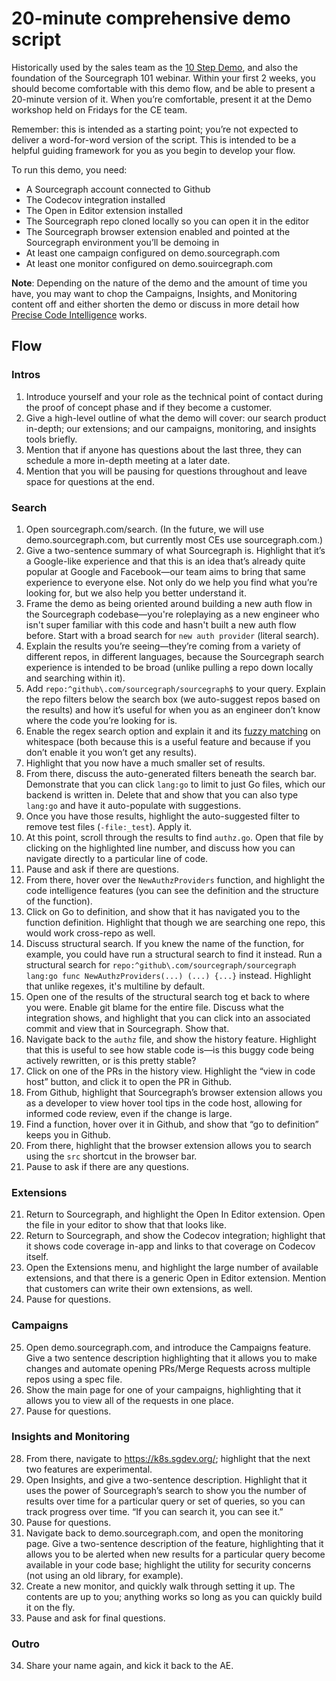# 20-minute comprehensive demo script

Historically used by the sales team as the [10 Step Demo](https://docs.google.com/document/d/1P6nzAGfpTNysIi2FIcFY7mHX__q0qZ8955NDnWylF4I/edit?usp=sharing), and also the foundation of the Sourcegraph 101 webinar. Within your first 2 weeks, you should become comfortable with this demo flow, and be able to present a 20-minute version of it. When you’re comfortable, present it at the Demo workshop held on Fridays for the CE team. 

Remember: this is intended as a starting point; you’re not expected to deliver a word-for-word version of the script. This is intended to be a helpful guiding framework for you as you begin to develop your flow. 

To run this demo, you need:

- A Sourcegraph account connected to Github
- The Codecov integration installed
- The Open in Editor extension installed
- The Sourcegraph repo cloned locally so you can open it in the editor
- The Sourcegraph browser extension enabled and pointed at the Sourcegraph environment you’ll be demoing in
- At least one campaign configured on demo.sourcegraph.com
- At least one monitor configured on demo.souircegraph.com

**Note**: Depending on the nature of the demo and the amount of time you have, you may want to chop the Campaigns, Insights, and Monitoring content off and either shorten the demo or discuss in more detail how [Precise Code Intelligence](https://docs.sourcegraph.com/code_intelligence/explanations/precise_code_intelligence) works.

## Flow

### Intros
1. Introduce yourself and your role as the technical point of contact during the proof of concept phase and if they become a customer.
2. Give a high-level outline of what the demo will cover: our search product in-depth; our extensions; and our campaigns, monitoring, and insights tools briefly.
3. Mention that if anyone has questions about the last three, they can schedule a more in-depth meeting at a later date.
4. Mention that you will be pausing for questions throughout and leave space for questions at the end.

### Search
1. Open sourcegraph.com/search. (In the future, we will use demo.sourcegraph.com, but currently most CEs use sourcegraph.com.) 
2. Give a two-sentence summary of what Sourcegraph is. Highlight that it’s a Google-like experience and that this is an idea that’s already quite popular at Google and Facebook—our team aims to bring that same experience to everyone else. Not only do we help you find what you’re looking for, but we also help you better understand it.
3. Frame the demo as being oriented around building a new auth flow in the Sourcegraph codebase—you're roleplaying as a new engineer who isn't super familiar with this code and hasn't built a new auth flow before. Start with a broad search for `new auth provider` (literal search).
4. Explain the results you’re seeing—they’re coming from a variety of different repos, in different languages, because the Sourcegraph search experience is intended to be broad (unlike pulling a repo down locally and searching within it).
5. Add `repo:^github\.com/sourcegraph/sourcegraph$` to your query. Explain the repo filters below the search box (we auto-suggest repos based on the results) and how it’s useful for when you as an engineer don’t know where the code you’re looking for is.
6. Enable the regex search option and explain it and its [fuzzy matching](https://docs.sourcegraph.com/code_search/reference/queries#regular-expression-search) on whitespace (both because this is a useful feature and because if you don’t enable it you won’t get any results). 
7. Highlight that you now have a much smaller set of results. 
8. From there, discuss the auto-generated filters beneath the search bar. Demonstrate that you can click `lang:go` to limit to just Go files, which our backend is written in. Delete that and show that you can also type `lang:go` and have it auto-populate with suggestions. 
9. Once you have those results, highlight the auto-suggested filter to remove test files (`-file:_test`). Apply it.
10. At this point, scroll through the results to find `authz.go`. Open that file by clicking on the highlighted line number, and discuss how you can navigate directly to a particular line of code.
11. Pause and ask if there are questions.
12. From there, hover over the `NewAuthzProviders` function, and highlight the code intelligence features (you can see the definition and the structure of the function).
13. Click on Go to definition, and show that it has navigated you to the function definition. Highlight that though we are searching one repo, this would work cross-repo as well.
14. Discuss structural search. If you knew the name of the function, for example, you could have run a structural search to find it instead. Run a structural search for `repo:^github\.com/sourcegraph/sourcegraph lang:go func NewAuthzProviders(...) (...) {...}` instead. Highlight that unlike regexes, it's multiline by default.
15. Open one of the results of the structural search tog et back to where you were. Enable git blame for the entire file. Discuss what the integration shows, and highlight that you can click into an associated commit and view that in Sourcegraph. Show that. 
16. Navigate back to the `authz` file, and show the history feature. Highlight that this is useful to see how stable code is—is this buggy code being actively rewritten, or is this pretty stable? 
17. Click on one of the PRs in the history view. Highlight the “view in code host” button, and click it to open the PR in Github.
18. From Github, highlight that Sourcegraph’s browser extension allows you as a developer to view hover tool tips in the code host, allowing for informed code review, even if the change is large. 
19. Find a function, hover over it in Github, and show that “go to definition” keeps you in Github.
20. From there, highlight that the browser extension allows you to search using the `src` shortcut in the browser bar.
21. Pause to ask if there are any questions.

### Extensions
21. Return to Sourcegraph, and highlight the Open In Editor extension. Open the file in your editor to show that that looks like.
22. Return to Sourcegraph, and show the Codecov integration; highlight that it shows code coverage in-app and links to that coverage on Codecov itself. 
23. Open the Extensions menu, and highlight the large number of available extensions, and that there is a generic Open in Editor extension. Mention that customers can write their own extensions, as well.
24. Pause for questions.

### Campaigns
25. Open demo.sourcegraph.com, and introduce the Campaigns feature. Give a two sentence description highlighting that it allows you to make changes and automate opening PRs/Merge Requests across multiple repos using a spec file.
26. Show the main page for one of your campaigns, highlighting that it allows you to view all of the requests in one place.
27. Pause for questions.

### Insights and Monitoring
28. From there, navigate to https://k8s.sgdev.org/; highlight that the next two features are experimental.
29. Open Insights, and give a two-sentence description. Highlight that it uses the power of Sourcegraph’s search to show you the number of results over time for a particular query or set of queries, so you can track progress over time. “If you can search it, you can see it.”
30. Pause for questions.
31. Navigate back to demo.sourcegraph.com, and open the monitoring page. Give a two-sentence description of the feature, highlighting that it allows you to be alerted when new results for a particular query become available in your code base; highlight the utility for security concerns (not using an old library, for example).
32. Create a new monitor, and quickly walk through setting it up. The contents are up to you; anything works so long as you can quickly build it on the fly.
33. Pause and ask for final questions.

### Outro
34. Share your name again, and kick it back to the AE.
